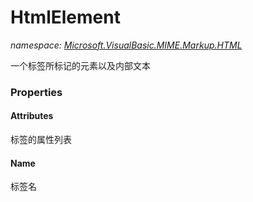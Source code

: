 ﻿# HtmlElement
_namespace: <a href="#" onClick="load('/docs/Microsoft.VisualBasic.MIME.Markup.HTML/index.md')">Microsoft.VisualBasic.MIME.Markup.HTML</a>_

一个标签所标记的元素以及内部文本




### Properties

#### Attributes
标签的属性列表
#### Name
标签名
